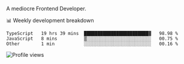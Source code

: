 A mediocre Frontend Developer.

📊 Weekly development breakdown
<!--START_SECTION:waka-->

```text
TypeScript   19 hrs 39 mins  ████████████████████████▓   98.98 %
JavaScript   8 mins          ▒░░░░░░░░░░░░░░░░░░░░░░░░   00.75 %
Other        1 min           ░░░░░░░░░░░░░░░░░░░░░░░░░   00.16 %
```

<!--END_SECTION:waka-->

<img src="https://gpvc.arturio.dev/iqbalfasri" alt="Profile views"/>
